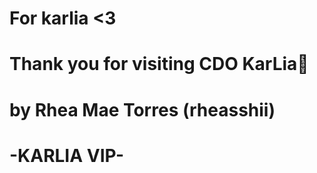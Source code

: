 # For karlia <3
# Thank you for visiting CDO KarLia🧡 
# by Rhea Mae Torres (rheasshii)
# -KARLIA VIP-